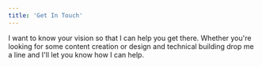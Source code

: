 ```yaml
---
title: 'Get In Touch'
---
```


I want to know your vision so that I can help you get there. Whether you're looking for some content creation or design and technical building drop me a line and I'll let you know how I can help.
